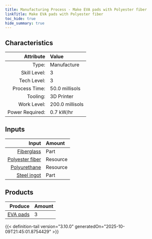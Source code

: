 ```yaml
---
title: Manufacturing Process - Make EVA pads with Polyester fiber
linkTitle: Make EVA pads with Polyester fiber
toc_hide: true
hide_summary: true
---
```

<!-- This is generated by the MarsSim HelpGenertor, do not edit. -->


## Characteristics

| Attribute      | Value |
|--------:|:------|
|Type:|Manufacture|
|Skill Level:|3|
|Tech Level:|3|
|Process Time:|50.0 millisols|
|Tooling:|3D Printer|
|Work Level:|200.0 millisols|
|Power Required:|0.7 kW/hr|

## Inputs

| Input      | Amount |
|--------:|:------|
|[Fiberglass](/docs/definitions/part/fiberglass)|Part|1|
|[Polyester fiber](/docs/definitions/resource/polyester-fiber)|Resource|0.1 kg|
|[Polyurethane](/docs/definitions/resource/polyurethane)|Resource|0.05 kg|
|[Steel ingot](/docs/definitions/part/steel-ingot)|Part|1|

## Products


| Produce      | Amount |
|--------:|:------|
|[EVA pads](/docs/definitions/part/eva-pads)|3|



{{< definition-tail version="3.10.0" generatedOn="2025-10-09T21:45:01.8754429" >}}



